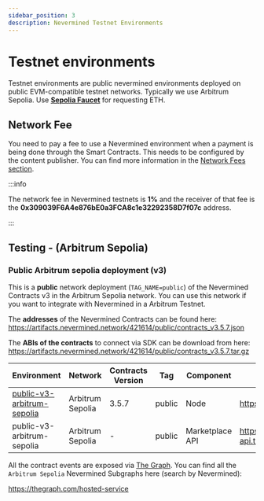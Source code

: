 ```yaml
---
sidebar_position: 3
description: Nevermined Testnet Environments
---
```


# Testnet environments

Testnet environments are public nevermined environments deployed on public EVM-compatible testnet networks. Typically we use Arbitrum Sepolia.
Use **[Sepolia Faucet](https://sepoliafaucet.com/)** for requesting ETH.

## Network Fee

You need to pay a fee to use a Nevermined environment when a payment is being done through the Smart Contracts. This needs to be configured by the content publisher. You can find more information in the [Network Fees section](network-fees.mdx).

:::info

The network fee in Nevermined testnets is **1%** and the receiver of that fee is the **0x309039F6A4e876bE0a3FCA8c1e32292358D7f07c** address.

:::


## Testing - (Arbitrum Sepolia)

### Public Arbitrum sepolia deployment (v3)

This is a **public** network deployment (`TAG_NAME=public`) of the Nevermined Contracts v3 in the Arbitrum Sepolia network. You can use this network if you want to integrate with Nevermined in a Arbitrum Testnet.

The **addresses** of the Nevermined Contracts can be found here: https://artifacts.nevermined.network/421614/public/contracts_v3.5.7.json

The **ABIs of the contracts** to connect via SDK can be download from here: https://artifacts.nevermined.network/421614/public/contracts_v3.5.7.tar.gz

| Environment | Network | Contracts Version | Tag | Component | URL | Comments |
|-------------|---------|-------------------|-----|-----------|-----|----------|
| [public-v3-arbitrum-sepolia](https://artifacts.nevermined.network/421614/public/contracts_v3.5.7.json) | Arbitrum Sepolia | 3.5.7 | public | Node | https://node.testing.nevermined.app | |
| public-v3-arbitrum-sepolia | Arbitrum Sepolia | - | public | Marketplace API | https://marketplace-api.testing.nevermined.app | |

All the contract events are exposed via [The Graph](https://thegraph.com/). You can find all the `Arbitrum Sepolia` Nevermined Subgraphs here (search by Nevermined):

https://thegraph.com/hosted-service


